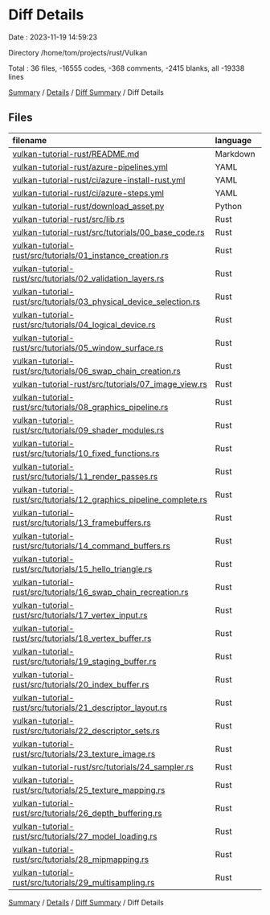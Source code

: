 # Diff Details

Date : 2023-11-19 14:59:23

Directory /home/tom/projects/rust/Vulkan

Total : 36 files,  -16555 codes, -368 comments, -2415 blanks, all -19338 lines

[Summary](results.md) / [Details](details.md) / [Diff Summary](diff.md) / Diff Details

## Files
| filename | language | code | comment | blank | total |
| :--- | :--- | ---: | ---: | ---: | ---: |
| [vulkan-tutorial-rust/README.md](/vulkan-tutorial-rust/README.md) | Markdown | -59 | 0 | -23 | -82 |
| [vulkan-tutorial-rust/azure-pipelines.yml](/vulkan-tutorial-rust/azure-pipelines.yml) | YAML | -32 | -41 | -10 | -83 |
| [vulkan-tutorial-rust/ci/azure-install-rust.yml](/vulkan-tutorial-rust/ci/azure-install-rust.yml) | YAML | -21 | 0 | -1 | -22 |
| [vulkan-tutorial-rust/ci/azure-steps.yml](/vulkan-tutorial-rust/ci/azure-steps.yml) | YAML | -6 | -13 | -4 | -23 |
| [vulkan-tutorial-rust/download_asset.py](/vulkan-tutorial-rust/download_asset.py) | Python | -27 | -5 | -11 | -43 |
| [vulkan-tutorial-rust/src/lib.rs](/vulkan-tutorial-rust/src/lib.rs) | Rust | -1 | 0 | -1 | -2 |
| [vulkan-tutorial-rust/src/tutorials/00_base_code.rs](/vulkan-tutorial-rust/src/tutorials/00_base_code.rs) | Rust | -48 | -1 | -13 | -62 |
| [vulkan-tutorial-rust/src/tutorials/01_instance_creation.rs](/vulkan-tutorial-rust/src/tutorials/01_instance_creation.rs) | Rust | -110 | -4 | -25 | -139 |
| [vulkan-tutorial-rust/src/tutorials/02_validation_layers.rs](/vulkan-tutorial-rust/src/tutorials/02_validation_layers.rs) | Rust | -232 | -10 | -42 | -284 |
| [vulkan-tutorial-rust/src/tutorials/03_physical_device_selection.rs](/vulkan-tutorial-rust/src/tutorials/03_physical_device_selection.rs) | Rust | -223 | -8 | -41 | -272 |
| [vulkan-tutorial-rust/src/tutorials/04_logical_device.rs](/vulkan-tutorial-rust/src/tutorials/04_logical_device.rs) | Rust | -214 | -6 | -39 | -259 |
| [vulkan-tutorial-rust/src/tutorials/05_window_surface.rs](/vulkan-tutorial-rust/src/tutorials/05_window_surface.rs) | Rust | -279 | -6 | -45 | -330 |
| [vulkan-tutorial-rust/src/tutorials/06_swap_chain_creation.rs](/vulkan-tutorial-rust/src/tutorials/06_swap_chain_creation.rs) | Rust | -493 | -7 | -80 | -580 |
| [vulkan-tutorial-rust/src/tutorials/07_image_view.rs](/vulkan-tutorial-rust/src/tutorials/07_image_view.rs) | Rust | -188 | -6 | -30 | -224 |
| [vulkan-tutorial-rust/src/tutorials/08_graphics_pipeline.rs](/vulkan-tutorial-rust/src/tutorials/08_graphics_pipeline.rs) | Rust | -153 | -6 | -27 | -186 |
| [vulkan-tutorial-rust/src/tutorials/09_shader_modules.rs](/vulkan-tutorial-rust/src/tutorials/09_shader_modules.rs) | Rust | -209 | -7 | -36 | -252 |
| [vulkan-tutorial-rust/src/tutorials/10_fixed_functions.rs](/vulkan-tutorial-rust/src/tutorials/10_fixed_functions.rs) | Rust | -316 | -16 | -47 | -379 |
| [vulkan-tutorial-rust/src/tutorials/11_render_passes.rs](/vulkan-tutorial-rust/src/tutorials/11_render_passes.rs) | Rust | -366 | -16 | -52 | -434 |
| [vulkan-tutorial-rust/src/tutorials/12_graphics_pipeline_complete.rs](/vulkan-tutorial-rust/src/tutorials/12_graphics_pipeline_complete.rs) | Rust | -357 | -16 | -49 | -422 |
| [vulkan-tutorial-rust/src/tutorials/13_framebuffers.rs](/vulkan-tutorial-rust/src/tutorials/13_framebuffers.rs) | Rust | -207 | -5 | -36 | -248 |
| [vulkan-tutorial-rust/src/tutorials/14_command_buffers.rs](/vulkan-tutorial-rust/src/tutorials/14_command_buffers.rs) | Rust | -278 | -5 | -45 | -328 |
| [vulkan-tutorial-rust/src/tutorials/15_hello_triangle.rs](/vulkan-tutorial-rust/src/tutorials/15_hello_triangle.rs) | Rust | -372 | -7 | -61 | -440 |
| [vulkan-tutorial-rust/src/tutorials/16_swap_chain_recreation.rs](/vulkan-tutorial-rust/src/tutorials/16_swap_chain_recreation.rs) | Rust | -359 | -9 | -55 | -423 |
| [vulkan-tutorial-rust/src/tutorials/17_vertex_input.rs](/vulkan-tutorial-rust/src/tutorials/17_vertex_input.rs) | Rust | -600 | -12 | -78 | -690 |
| [vulkan-tutorial-rust/src/tutorials/18_vertex_buffer.rs](/vulkan-tutorial-rust/src/tutorials/18_vertex_buffer.rs) | Rust | -760 | -16 | -111 | -887 |
| [vulkan-tutorial-rust/src/tutorials/19_staging_buffer.rs](/vulkan-tutorial-rust/src/tutorials/19_staging_buffer.rs) | Rust | -865 | -12 | -125 | -1,002 |
| [vulkan-tutorial-rust/src/tutorials/20_index_buffer.rs](/vulkan-tutorial-rust/src/tutorials/20_index_buffer.rs) | Rust | -820 | -12 | -116 | -948 |
| [vulkan-tutorial-rust/src/tutorials/21_descriptor_layout.rs](/vulkan-tutorial-rust/src/tutorials/21_descriptor_layout.rs) | Rust | -745 | -12 | -108 | -865 |
| [vulkan-tutorial-rust/src/tutorials/22_descriptor_sets.rs](/vulkan-tutorial-rust/src/tutorials/22_descriptor_sets.rs) | Rust | -850 | -12 | -122 | -984 |
| [vulkan-tutorial-rust/src/tutorials/23_texture_image.rs](/vulkan-tutorial-rust/src/tutorials/23_texture_image.rs) | Rust | -1,055 | -12 | -143 | -1,210 |
| [vulkan-tutorial-rust/src/tutorials/24_sampler.rs](/vulkan-tutorial-rust/src/tutorials/24_sampler.rs) | Rust | -914 | -12 | -125 | -1,051 |
| [vulkan-tutorial-rust/src/tutorials/25_texture_mapping.rs](/vulkan-tutorial-rust/src/tutorials/25_texture_mapping.rs) | Rust | -946 | -18 | -123 | -1,087 |
| [vulkan-tutorial-rust/src/tutorials/26_depth_buffering.rs](/vulkan-tutorial-rust/src/tutorials/26_depth_buffering.rs) | Rust | -1,080 | -14 | -135 | -1,229 |
| [vulkan-tutorial-rust/src/tutorials/27_model_loading.rs](/vulkan-tutorial-rust/src/tutorials/27_model_loading.rs) | Rust | -998 | -14 | -138 | -1,150 |
| [vulkan-tutorial-rust/src/tutorials/28_mipmapping.rs](/vulkan-tutorial-rust/src/tutorials/28_mipmapping.rs) | Rust | -1,197 | -14 | -159 | -1,370 |
| [vulkan-tutorial-rust/src/tutorials/29_multisampling.rs](/vulkan-tutorial-rust/src/tutorials/29_multisampling.rs) | Rust | -1,175 | -14 | -159 | -1,348 |

[Summary](results.md) / [Details](details.md) / [Diff Summary](diff.md) / Diff Details
